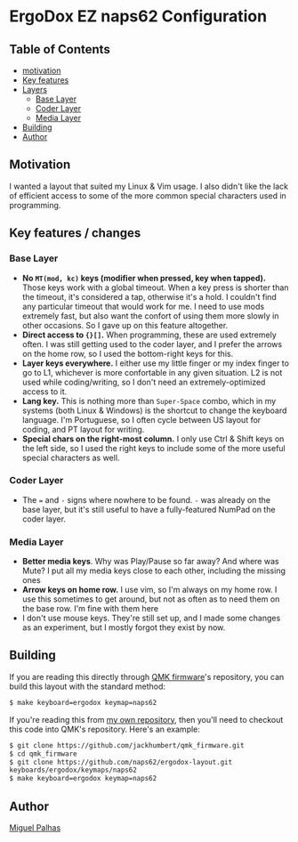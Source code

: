 # ErgoDox EZ naps62 Configuration

## Table of Contents

* [motivation](#motivation)
* [Key features](#key-features)
* [Layers](#layers)
  - [Base Layer](#base-layer)
  - [Coder Layer](#coder-layer)
  - [Media Layer](#media-layer)
* [Building](#building)
* [Author](#author)

## Motivation

I wanted a layout that suited my Linux & Vim usage. I also didn't like the lack of efficient access to some of the more common special characters used in programming.

## Key features / changes

### Base Layer

* **No `MT(mod, kc)` keys (modifier when pressed, key when tapped).** Those keys work with a global timeout. When a key press is shorter than the timeout, it's considered a tap, otherwise it's a hold. I couldn't find any particular timeout that would work for me. I need to use mods extremely fast, but also want the confort of using them more slowly in other occasions. So I gave up on this feature altogether.
* **Direct access to `{}[]`.** When programming, these are used extremely often. I was still getting used to the coder layer, and I prefer the arrows on the home row, so I used the bottom-right keys for this.
* **Layer keys everywhere.** I either use my little finger or my index finger to go to L1, whichever is more confortable in any given situation. L2 is not used while coding/writing, so I don't need an extremely-optimized access to it.
* **Lang key.** This is nothing more than `Super-Space` combo, which in my systems (both Linux & Windows) is the shortcut to change the keyboard language. I'm Portuguese, so I often cycle between US layout for coding, and PT layout for writing.
* **Special chars on the right-most column.** I only use Ctrl & Shift keys on the left side, so I used the right keys to include some of the more useful special characters as well.

### Coder Layer

* The `=` and `-` signs where nowhere to be found. `-` was already on the base layer, but it's still useful to have a fully-featured NumPad on the coder layer.

### Media Layer

* **Better media keys**. Why was Play/Pause so far away? And where was Mute? I put all my media keys close to each other, including the missing ones
* **Arrow keys on home row.** I use vim, so I'm always on my home row. I use this sometimes to get around, but not as often as to need them on the base row. I'm fine with them here
* I don't use mouse keys. They're still set up, and I made some changes as an experiment, but I mostly forgot they exist by now.

## Building

If you are reading this directly through [QMK firmware](https://github.com/jackhumbert/qmk_firmware)'s repository, you can build this layout with the standard method:

```bash
$ make keyboard=ergodox keymap=naps62
```

If you're reading this from [my own
repository](https://github.com/naps62/ergodox-layout), then you'll need to
checkout this code into QMK's repository. Here's an example:

```bash
$ git clone https://github.com/jackhumbert/qmk_firmware.git
$ cd qmk_firmware
$ git clone https://github.com/naps62/ergodox-layout.git
keyboards/ergodox/keymaps/naps62
$ make keyboard=ergodox keymap=naps62
```

## Author

[Miguel Palhas](https://github.com/naps62)
